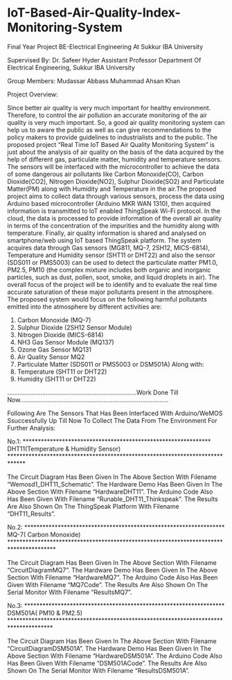 # IoT-Based-Air-Quality-Index-Monitoring-System
Final Year Project BE-Electrical Engineering At Sukkur IBA University

Supervised By:
Dr. Safeer Hyder 
Assistant Professor 
Department Of Electrical Engineering, Sukkur IBA University

Group Members:
Mudassar Abbass
Muhammad Ahsan Khan

Project Overview:

Since better air quality is very much important for healthy environment. Therefore, to control the air pollution an accurate monitoring of the air quality is very much important. So, a good air quality monitoring system can help us to aware the public as well as can give recommendations to the policy makers to provide guidelines to industrialists and to the public. The proposed project “Real Time IoT Based Air Quality Monitoring System” is just about the analysis of air quality on the basis of the data acquired by the help of different gas, particulate matter, humidity and temperature sensors. The sensors will be interfaced with the microcontroller to achieve the data of some dangerous air pollutants like Carbon Monoxide(CO), Carbon Dioxide(CO2), Nitrogen Dioxide(NO2), Sulphur Dioxide(SO2) and Particulate Matter(PM) along with Humidity and Temperature in the air.The proposed project aims to collect data through various sensors, process the data using Arduino based microcontroller (Arduino MKR WAN 1310), then acquired information is transmitted to IoT enabled ThingSpeak Wi-Fi protocol. In the cloud, the data is processed to provide information of the overall air quality in terms of the concentration of the impurities and the humidity along with temperature. Finally, air quality information is shared and analysed on smartphone/web using IoT based ThingSpeak platform. The system acquires data through Gas sensors (MG811, MQ-7, 2SH12, MICS-6814), Temperature and Humidity sensor (SHT11 or DHT22) and also the sensor (SDS011 or PMS5003) can be used to detect the particulate matter PM1.0, PM2.5, PM10 (the complex mixture includes both organic and inorganic particles, such as dust, pollen, soot, smoke, and liquid droplets in air). The overall focus of the project will be to identify and to evaluate the real time accurate saturation of these major pollutants present in the atmosphere.
The proposed system would focus on the following harmful pollutants emitted into the atmosphere by different activities are:
1. Carbon Monoxide (MQ-7)
2. Sulphur Dioxide (2SH12 Sensor Module)
3. Nitrogen Dioxide (MICS-6814)
4. NH3 Gas Sensor Module (MQ137)
5. Ozone Gas Sensor MQ131
6. Air Quality Sensor MQ2
7. Particulate Matter (SDS011 or PMS5003 or DSM501A)
Along with:
8. Temperature (SHT11 or DHT22)
9. Humidity (SHT11 or DHT22)

..........................................................................Work Done Till Now.....................................................................................

Following Are The  Sensors That Has Been Interfaced With Arduino/WeMOS Ssuccessfully Up Till Now To Collect The Data From The Environment For Further Analysis:

No.1:
************************************************************** DHT11(Temperature & Humidity Sensor) *****************************************************************************

The Circuit Diagram Has Been Given In The Above Section With Filename “Wemosd1_DHT11_Schematic”.
The Hardware Demo Has Been Given In The Above Section With Filename “HardwareDHT11”.
The Arduino Code Also Has Been Given With Filename “Runable_DHT11_Thinkspeak”.
The Results Are Also Shown On The ThingSpeak Platform With Filename “DHT11_Results”.

No.2:
****************************************************************** MQ-7( Carbon Monoxide) ***************************************************************************************

The Circuit Diagram Has Been Given In The Above Section With Filename “CircuitDiagramMQ7”.
The Hardware Demo Has Been Given In The Above Section With Filename “HardwareMQ7”.
The Arduino Code Also Has Been Given With Filename “MQ7Code”.
The Results Are Also Shown On The Serial Monitor With Filename “ResultsMQ7”.

No.3:
****************************************************************** DSM501A( PM10 & PM2.5) **************************************************************************************

The Circuit Diagram Has Been Given In The Above Section With Filename “CircuitDiagramDSM501A”.
The Hardware Demo Has Been Given In The Above Section With Filename “HardwareDSM501A”.
The Arduino Code Also Has Been Given With Filename “DSM501ACode”.
The Results Are Also Shown On The Serial Monitor With Filename “ResultsDSM501A”.




